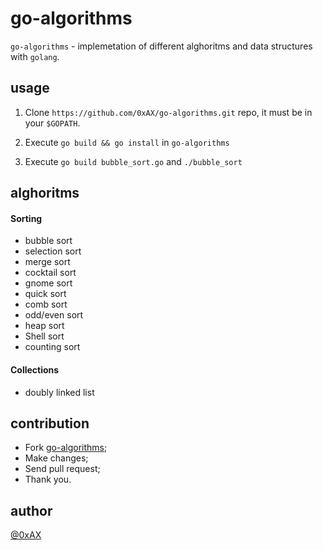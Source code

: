 go-algorithms
=============

`go-algorithms` - implemetation of different alghoritms and data structures with `golang`.

usage
-----

1. Clone `https://github.com/0xAX/go-algorithms.git` repo, it must be in your `$GOPATH`.

2. Execute `go build && go install` in `go-algorithms`

3. Execute `go build bubble_sort.go` and `./bubble_sort`

alghoritms
----------

#### Sorting

  * bubble sort
  * selection sort
  * merge sort
  * cocktail sort
  * gnome sort
  * quick sort
  * comb sort
  * odd/even sort
  * heap sort
  * Shell sort
  * counting sort

#### Collections

  * doubly linked list
   
contribution
------------

  * Fork [go-algorithms](https://github.com/0xAX/go-algorithms);
  * Make changes;
  * Send pull request;
  * Thank you.

author
------

[@0xAX](https://twitter.com/0xAX)
